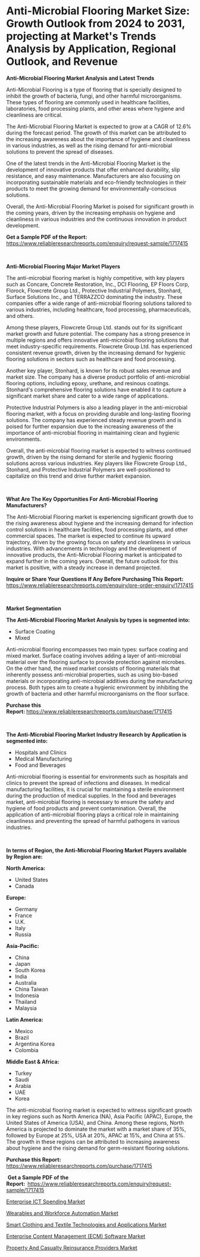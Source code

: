 <p><h1>Anti-Microbial Flooring Market Size: Growth Outlook from 2024 to 2031, projecting at Market's Trends Analysis by Application, Regional Outlook, and Revenue</h1></p><p><strong>Anti-Microbial Flooring Market Analysis and Latest Trends</strong></p>
<p><p>Anti-Microbial Flooring is a type of flooring that is specially designed to inhibit the growth of bacteria, fungi, and other harmful microorganisms. These types of flooring are commonly used in healthcare facilities, laboratories, food processing plants, and other areas where hygiene and cleanliness are critical.</p><p>The Anti-Microbial Flooring Market is expected to grow at a CAGR of 12.6% during the forecast period. The growth of this market can be attributed to the increasing awareness about the importance of hygiene and cleanliness in various industries, as well as the rising demand for anti-microbial solutions to prevent the spread of diseases.</p><p>One of the latest trends in the Anti-Microbial Flooring Market is the development of innovative products that offer enhanced durability, slip resistance, and easy maintenance. Manufacturers are also focusing on incorporating sustainable materials and eco-friendly technologies in their products to meet the growing demand for environmentally-conscious solutions.</p><p>Overall, the Anti-Microbial Flooring Market is poised for significant growth in the coming years, driven by the increasing emphasis on hygiene and cleanliness in various industries and the continuous innovation in product development.</p></p>
<p><strong>Get a Sample PDF of the Report:&nbsp;</strong> <a href="https://www.reliableresearchreports.com/enquiry/request-sample/1717415">https://www.reliableresearchreports.com/enquiry/request-sample/1717415</a></p>
<p>&nbsp;</p>
<p><strong>Anti-Microbial Flooring Major Market Players</strong></p>
<p><p>The anti-microbial flooring market is highly competitive, with key players such as Concare, Concrete Restoration, Inc., DCI Flooring, EP Floors Corp, Florock, Flowcrete Group Ltd., Protective Industrial Polymers, Stonhard, Surface Solutions Inc., and TERRAZZCO dominating the industry. These companies offer a wide range of anti-microbial flooring solutions tailored to various industries, including healthcare, food processing, pharmaceuticals, and others.</p><p>Among these players, Flowcrete Group Ltd. stands out for its significant market growth and future potential. The company has a strong presence in multiple regions and offers innovative anti-microbial flooring solutions that meet industry-specific requirements. Flowcrete Group Ltd. has experienced consistent revenue growth, driven by the increasing demand for hygienic flooring solutions in sectors such as healthcare and food processing.</p><p>Another key player, Stonhard, is known for its robust sales revenue and market size. The company has a diverse product portfolio of anti-microbial flooring options, including epoxy, urethane, and resinous coatings. Stonhard's comprehensive flooring solutions have enabled it to capture a significant market share and cater to a wide range of applications.</p><p>Protective Industrial Polymers is also a leading player in the anti-microbial flooring market, with a focus on providing durable and long-lasting flooring solutions. The company has experienced steady revenue growth and is poised for further expansion due to the increasing awareness of the importance of anti-microbial flooring in maintaining clean and hygienic environments.</p><p>Overall, the anti-microbial flooring market is expected to witness continued growth, driven by the rising demand for sterile and hygienic flooring solutions across various industries. Key players like Flowcrete Group Ltd., Stonhard, and Protective Industrial Polymers are well-positioned to capitalize on this trend and drive further market expansion.</p></p>
<p>&nbsp;</p>
<p><strong>What Are The Key Opportunities For Anti-Microbial Flooring Manufacturers?</strong></p>
<p><p>The Anti-Microbial Flooring market is experiencing significant growth due to the rising awareness about hygiene and the increasing demand for infection control solutions in healthcare facilities, food processing plants, and other commercial spaces. The market is expected to continue its upward trajectory, driven by the growing focus on safety and cleanliness in various industries. With advancements in technology and the development of innovative products, the Anti-Microbial Flooring market is anticipated to expand further in the coming years. Overall, the future outlook for this market is positive, with a steady increase in demand projected.</p></p>
<p><strong>Inquire or Share Your Questions If Any Before Purchasing This Report:</strong> <a href="https://www.reliableresearchreports.com/enquiry/pre-order-enquiry/1717415">https://www.reliableresearchreports.com/enquiry/pre-order-enquiry/1717415</a></p>
<p>&nbsp;</p>
<p><strong>Market Segmentation</strong></p>
<p><strong>The Anti-Microbial Flooring Market Analysis by types is segmented into:</strong></p>
<p><ul><li>Surface Coating</li><li>Mixed</li></ul></p>
<p><p>Anti-microbial flooring encompasses two main types: surface coating and mixed market. Surface coating involves adding a layer of anti-microbial material over the flooring surface to provide protection against microbes. On the other hand, the mixed market consists of flooring materials that inherently possess anti-microbial properties, such as using bio-based materials or incorporating anti-microbial additives during the manufacturing process. Both types aim to create a hygienic environment by inhibiting the growth of bacteria and other harmful microorganisms on the floor surface.</p></p>
<p><strong>Purchase this Report:&nbsp;</strong><a href="https://www.reliableresearchreports.com/purchase/1717415">https://www.reliableresearchreports.com/purchase/1717415</a></p>
<p>&nbsp;</p>
<p><strong>The Anti-Microbial Flooring Market Industry Research by Application is segmented into:</strong></p>
<p><ul><li>Hospitals and Clinics</li><li>Medical Manufacturing</li><li>Food and Beverages</li></ul></p>
<p><p>Anti-microbial flooring is essential for environments such as hospitals and clinics to prevent the spread of infections and diseases. In medical manufacturing facilities, it is crucial for maintaining a sterile environment during the production of medical supplies. In the food and beverages market, anti-microbial flooring is necessary to ensure the safety and hygiene of food products and prevent contamination. Overall, the application of anti-microbial flooring plays a critical role in maintaining cleanliness and preventing the spread of harmful pathogens in various industries.</p></p>
<p>&nbsp;</p>
<p><strong>In terms of Region, the Anti-Microbial Flooring Market Players available by Region are:</strong></p>
<p>
    <p> <strong> North America: </strong>
        <ul>
            <li>United States</li>
            <li>Canada</li>
        </ul>
        </p> 
    <p> <strong> Europe: </strong>
        <ul>
            <li>Germany</li>
            <li>France</li>
            <li>U.K.</li>
            <li>Italy</li>
            <li>Russia</li>
        </ul>
        </p> 
    <p> <strong> Asia-Pacific: </strong>
        <ul>
            <li>China</li>
            <li>Japan</li>
            <li>South Korea</li>
            <li>India</li>
            <li>Australia</li>
            <li>China Taiwan</li>
            <li>Indonesia</li>
            <li>Thailand</li>
            <li>Malaysia</li>
        </ul>
        </p> 
    <p> <strong> Latin America: </strong>
        <ul>
            <li>Mexico</li>
            <li>Brazil</li>
            <li>Argentina Korea</li>
            <li>Colombia</li>
        </ul>
        </p> 
    <p> <strong> Middle East & Africa: </strong>
        <ul>
            <li>Turkey</li>
            <li>Saudi</li>
            <li>Arabia</li>
            <li>UAE</li>
            <li>Korea</li>
        </ul>
    </p>
    </p>
<p><p>The anti-microbial flooring market is expected to witness significant growth in key regions such as North America (NA), Asia Pacific (APAC), Europe, the United States of America (USA), and China. Among these regions, North America is projected to dominate the market with a market share of 35%, followed by Europe at 25%, USA at 20%, APAC at 15%, and China at 5%. The growth in these regions can be attributed to increasing awareness about hygiene and the rising demand for germ-resistant flooring solutions.</p></p>
<p><strong>Purchase this Report: </strong><a href="https://www.reliableresearchreports.com/purchase/1717415">https://www.reliableresearchreports.com/purchase/1717415</a></p>
<p>&nbsp;<strong>Get a Sample PDF of the Report:&nbsp;&nbsp;</strong><a href="https://www.reliableresearchreports.com/enquiry/request-sample/1717415">https://www.reliableresearchreports.com/enquiry/request-sample/1717415</a></p>
<p><strong></strong></p>
<p><p><a href="https://medium.com/@dexterhayes2023/enterprise-ict-spending-nbsp-market-focuses-on-market-share-size-and-projected-forecast-till-2031-b9aaeeb00388">Enterprise ICT Spending Market</a></p><p><a href="https://medium.com/@julianichols11972/wearables-and-workforce-automation-market-insight-market-trends-growth-forecasted-from-2024-to-c4d39172dd0b">Wearables and Workforce Automation Market</a></p><p><a href="https://medium.com/@julianichols11972/smart-clothing-and-textile-technologies-and-applications-market-size-cagr-trends-2024-2030-724814a77077">Smart Clothing and Textile Technologies and Applications Market</a></p><p><a href="https://medium.com/@dexterhayes2023/enterprise-content-management-ecm-software-market-competitive-analysis-market-trends-and-3b78a5260ac8">Enterprise Content Management (ECM) Software Market</a></p><p><a href="https://medium.com/@mildredlawson1937/property-and-casualty-reinsurance-providers-market-outlook-industry-overview-and-forecast-2024-to-60c15df976dd">Property And Casualty Reinsurance Providers Market</a></p></p>